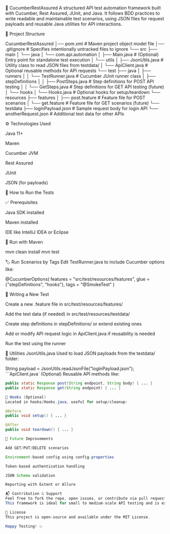 🚀 CucumberRestAssured
A structured API test automation framework built with Cucumber, Rest Assured, JUnit, and Java. It follows BDD practices to write readable and maintainable test scenarios, using JSON files for request payloads and reusable Java utilities for API interactions.

📁 Project Structure

CucumberRestAssured
│── pom.xml                         # Maven project object model file
│── .gitignore                      # Specifies intentionally untracked files to ignore
└── src
├── main
│   └── java
│       └── com.api.automation
│           ├── Main.java               # (Optional) Entry point for standalone test execution
│           └── utils
│                ├── JsonUtils.java     # Utility class to read JSON files from testdata/
│                └── ApiClient.java     # Optional reusable methods for API requests
└── test
├── java
│   ├── runners
│   │     └── TestRunner.java       # Cucumber JUnit runner class
│   ├── stepDefinitions
│   │     ├── PostSteps.java        # Step definitions for POST API testing
│   │     └── GetSteps.java         # Step definitions for GET API testing (future)
│   └── hooks
│         └── Hooks.java            # Optional hooks for setup/teardown
└── resources
├── features
│    ├── post.feature           # Feature file for POST scenarios
│    └── get.feature            # Feature file for GET scenarios (future)
└── testdata
├── loginPayload.json      # Sample request body for login API
└── anotherRequest.json    # Additional test data for other APIs

⚙️ Technologies Used

Java 11+

Maven

Cucumber JVM

Rest Assured

JUnit

JSON (for payloads)

🧪 How to Run the Tests

✅ Prerequisites

Java SDK installed

Maven installed

IDE like IntelliJ IDEA or Eclipse

🔧 Run with Maven

mvn clean install
mvn test

🏷️ Run Scenarios by Tags
Edit TestRunner.java to include Cucumber options like:

@CucumberOptions(
features = "src/test/resources/features",
glue = {"stepDefinitions", "hooks"},
tags = "@SmokeTest"
)

📝 Writing a New Test

Create a new .feature file in src/test/resources/features/

Add the test data (if needed) in src/test/resources/testdata/

Create step definitions in stepDefinitions/ or extend existing ones

Add or modify API request logic in ApiClient.java if reusability is needed

Run the test using the runner

🔧 Utilities
JsonUtils.java
Used to load JSON payloads from the testdata/ folder:

String payload = JsonUtils.readJsonFile("loginPayload.json");
```ApiClient.java` (Optional)
Reusable API methods like:
```java
public static Response post(String endpoint, String body) { ... }
public static Response get(String endpoint) { ... }

🧼 Hooks (Optional)
Located in hooks/Hooks.java, useful for setup/cleanup:

@Before
public void setup() { ... }

@After
public void teardown() { ... }

🚧 Future Improvements

Add GET/PUT/DELETE scenarios

Environment-based config using config.properties

Token-based authentication handling

JSON Schema validation

Reporting with Extent or Allure

📬 Contribution & Support
Feel free to fork the repo, open issues, or contribute via pull requests.
This framework is ideal for small to medium-scale API testing and is extensible for larger use cases.

📄 License
This project is open-source and available under the MIT License.

Happy Testing! 💥
